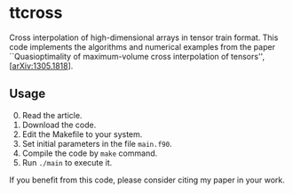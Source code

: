 ttcross
=======

Cross interpolation of high-dimensional arrays in tensor train format.
This code implements the algorithms and numerical examples from the paper
``Quasioptimality of maximum-volume cross interpolation of tensors'',
[[arXiv:1305.1818](http://arxiv.org/abs/1305.1818)].


Usage
-----
  
  0. Read the article.
  1. Download the code.
  2. Edit the Makefile to your system.
  3. Set initial parameters in the file `main.f90`.
  4. Compile the code by `make` command.
  5. Run `./main` to execute it.


If you benefit from this code, please consider citing my paper in your work.



